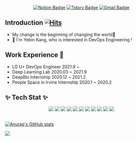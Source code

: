 <!-- ### Hi there 👋 [![Hits](https://hits.seeyoufarm.com/api/count/incr/badge.svg?url=https%3A%2F%2Fgithub.com%2Fjoyfulbean%2F&count_bg=%2379C83D&title_bg=%23555555&icon=&icon_color=%23E7E7E7&title=hits&edge_flat=false)](https://hits.seeyoufarm.com) -->

<!--
**joyfulbean/joyfulbean** is a ✨ _special_ ✨ repository because its `README.md` (this file) appears on your GitHub profile.

Here are some ideas to get you started:

- 🔭 I’m currently working on ...
- 🌱 I’m currently learning ...
- 👯 I’m looking to collaborate on ...
- 🤔 I’m looking for help with ...
- 💬 Ask me about ...
- 📫 How to reach me: ...
- 😄 Pronouns: ...
- ⚡ Fun fact: ...
-->



<div align=center>

[![Notion Badge](http://img.shields.io/badge/-Resume-black?style=flat-square&logo=notion&link=https://velog.io/@joyfulbean/about)](https://velog.io/@joyfulbean/about)
[![Tstory Badge](http://img.shields.io/badge/-Tech%20Blog-20C997?style=flat-square&link=https://velog.io/@joyfulbean)](https://velog.io/@joyfulbean)
[![Gmail Badge](https://img.shields.io/badge/Gmail-d14836?style=flat-square&logo=Gmail&logoColor=white&link=mailto:joyfuldeveloper4@gmail.com)](mailto:joyfuldeveloper4@gmail.com)
	
</div>


## Introduction [![Hits](https://hits.seeyoufarm.com/api/count/incr/badge.svg?url=https%3A%2F%2Fgithub.com%2Fjoyfulbean%2F&count_bg=%2379C83D&title_bg=%23555555&icon=&icon_color=%23E7E7E7&title=hits&edge_flat=false)](https://hits.seeyoufarm.com)
	
* My change is the beginning of changing the world🌱 <br>
* 👋 I'm Yebin Kang, who is interested in DevOps Engineering !

## Work Experience 🔭

* LG U+ DevOps Engineer 2021.9 ~
* Deep Learning Lab 2020.03 ~ 2021.9
* DeepBio Internship 2020.12 ~ 2021.2
* People Space in Irvine Internship 2020.1 ~ 2020.2

## ✨ Tech Stat ✨
<div align=center text="Tech Stat">
<img src="https://img.shields.io/badge/pytorch-EE4C2C?style=flat-square&logo=pytorch&logoColor=white"/></a>
<img src="https://img.shields.io/badge/androidstudio-03DDC84?style=flat-square&logo=android studio&logoColor=white"/></a>
<img src="https://img.shields.io/badge/flask-000000?style=flat-square&logo=flask&logoColor=white"/></a>
<img src="https://img.shields.io/badge/amazon aws-232F3E?style=flat-square&logo=amazon aws&logoColor=white"/></a>
<img src="https://img.shields.io/badge/mysql-4479A1?style=flat-square&logo=mysql&logoColor=white"/></a>
<img src="https://img.shields.io/badge/sqlite-003B57?style=flat-square&logo=sqlite&logoColor=white"/></a>
<img src="https://img.shields.io/badge/postgresql-4169E1?style=flat-square&logo=postgresql&logoColor=white"/></a>
<img src="https://img.shields.io/badge/firebase-FFCA28?style=flat-square&logo=firebase&logoColor=white"/></a>
<img src="https://img.shields.io/badge/python-3776AB?style=flat-square&logo=python&logoColor=white"/></a>
<img src="https://img.shields.io/badge/c++-00599C?style=flat-square&logo=c++&logoColor=white"/></a>
<img src="https://img.shields.io/badge/java-007396?style=flat-square&logo=java&logoColor=white"/></a>
</div><br>



[![Anurag's GitHub stats](https://github-readme-stats.vercel.app/api?username=joyfulbean&show_icons=true&theme=react)](https://github.com/joyfulbean/github-readme-stats)

![](https://github-profile-summary-cards.vercel.app/api/cards/profile-details?username=joyfulbean&theme=nord_dark)
